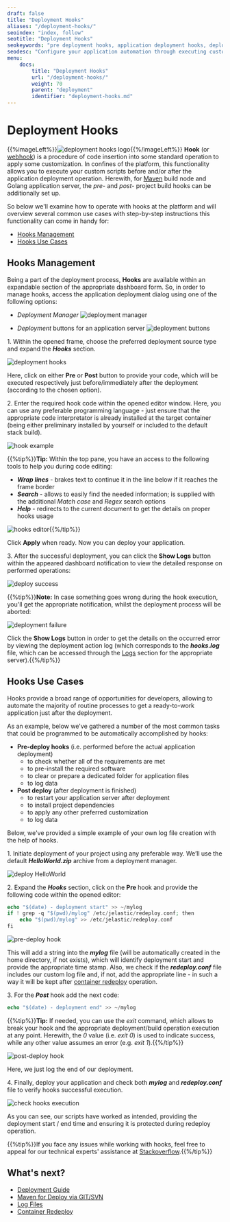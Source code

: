 ```yaml
---
draft: false
title: "Deployment Hooks"
aliases: "/deployment-hooks/"
seoindex: "index, follow"
seotitle: "Deployment Hooks"
seokeywords: "pre deployment hooks, application deployment hooks, deployment webhooks, deployment hooks use case, hooks for deployment, hooks for application deploy, hooks for deployment automation, custom hook pre deployment, deployment hooks management, custom hook post deployment, custom hooks for deployment, custom hook pre deploy, webhooks example, webhooks use cases"
seodesc: "Configure your application automation through executing custom code scripts (hooks) before and after the build / deployment processes."
menu: 
    docs:
        title: "Deployment Hooks"
        url: "/deployment-hooks/"
        weight: 70
        parent: "deployment"
        identifier: "deployment-hooks.md"
---
```


# Deployment Hooks

{{%imageLeft%}}![deployment hooks logo](01-deployment-hooks-logo.png){{%/imageLeft%}} **Hook** (or [webhook](https://en.wikipedia.org/wiki/Webhook)) is a procedure of code insertion into some standard operation to apply some customization. In confines of the platform, this functionality allows you to execute your custom scripts before and/or after the application deployment operation. Herewith, for [Maven](/java-vcs-deployment/) build node and Golang application server, the *pre-* and *post-* project build hooks can be additionally set up.

So below we'll examine how to operate with hooks at the platform and will overview several common use cases with step-by-step instructions this functionality can come in handy for:

* [Hooks Management](#hooks-management)
* [Hooks Use Cases](#hooks-use-cases)


## Hooks Management

Being a part of the deployment process, **Hooks** are available within an expandable section of the appropriate dashboard form. So, in order to manage hooks, access the application deployment dialog using one of the following options:

* *Deployment Manager*
![deployment manager](02-deployment-manager.png)

* *Deployment* buttons for an application server
![deployment buttons](03-deployment-buttons.png)

1\. Within the opened frame, choose the preferred deployment source type and expand the ***Hooks*** section.

![deployment hooks](04-deployment-hooks.png)

Here, click on either **Pre** or **Post** button to provide your code, which will be executed respectively just before/immediately after the deployment (according to the chosen option).

2\. Enter the required hook code within the opened editor window. Here, you can use any preferable programming language - just ensure that the appropriate code interpretator is already installed at the target container (being either preliminary installed by yourself or included to the default stack build).

![hook example](05-hook-example.png)

{{%tip%}}**Tip:** Within the top pane, you have an access to the following tools to help you during code editing:
* ***Wrap lines*** - brakes text to continue it in the line below if it reaches the frame border
* ***Search*** - allows to easily find the needed information; is supplied with the additional *Match case* and *Regex* search options
* ***Help*** - redirects to the current document to get the details on proper hooks usage

![hooks editor](06-hooks-editor.png){{%/tip%}}

Click **Apply** when ready. Now you can deploy your application.

3\. After the successful deployment, you can click the **Show Logs** button within the appeared dashboard notification to view the detailed response on performed operations:

![deploy success](07-deploy-success.png)

{{%tip%}}**Note:** In case something goes wrong during the hook execution, you'll get the appropriate notification, whilst the deployment process will be aborted:

![deployment failure](08-deployment-failure.png)

Click the **Show Logs** button in order to get the details on the occurred error by viewing the deployment action log (which corresponds to the ***hooks.log*** file, which can be accessed through the [Logs](/view-log-files/) section for the appropriate server).{{%/tip%}}


## Hooks Use Cases

Hooks provide a broad range of opportunities for developers, allowing to automate the majority of routine processes to get a ready-to-work application just after the deployment. 

As an example, below we've gathered a number of the most common tasks that could be programmed to be automatically accomplished by hooks:

* **Pre-deploy hooks** (i.e. performed before the actual application deployment)
    * to check whether all of the requirements are met
    * to pre-install the required software
    * to clear or prepare a dedicated folder for application files
    * to log data
* **Post deploy** (after deployment is finished)
    * to restart your application server after deployment
    * to install project dependencies
    * to apply any other preferred customization
    * to log data

Below, we've provided a simple example of your own log file creation with the help of hooks.

1\. Initiate deployment of your project using any preferable way. We’ll use the default ***HelloWorld.zip*** archive from a deployment manager.

![deploy HelloWorld](09-deploy-helloworld.png)

2\. Expand the ***Hooks*** section, click on the **Pre** hook and provide the following code within the opened editor:
```php
echo "$(date) - deployment start" >> ~/mylog
if ! grep -q "$(pwd)/mylog" /etc/jelastic/redeploy.conf; then
    echo "$(pwd)/mylog" >> /etc/jelastic/redeploy.conf
fi
```

![pre-deploy hook](10-pre-deploy-hook.png)

This will add a string into the ***mylog*** file (will be automatically created in the home directory, if not exists), which will identify deployment start and provide the appropriate time stamp. Also, we check if the ***redeploy.conf*** file includes our custom log file and, if not, add the appropriate line - in such a way it will be kept after [container redeploy](/container-redeploy/) operation.

3\. For the ***Post*** hook add the next code:
```php
echo "$(date) - deployment end" >> ~/mylog
```

{{%tip%}}**Tip:** If needed, you can use the *exit* command, which allows to break your hook and the appropriate deployment/build operation execution at any point. Herewith, the *0* value (i.e. *exit 0*) is used to indicate success, while any other value assumes an error (e.g. *exit 1*).{{%/tip%}}

![post-deploy hook](11-post-deploy-hook.png)

Here, we just log the end of our deployment.

4\. Finally, deploy your application and check both ***mylog*** and ***redeploy.conf*** file to verify hooks successful execution.

![check hooks execution](12-check-hooks-execution.png)

As you can see, our scripts have worked as intended, providing the deployment start / end time and ensuring it is protected during redeploy operation.

{{%tip%}}If you face any issues while working with hooks, feel free to appeal for our technical experts' assistance at [Stackoverflow](https://stackoverflow.com/questions/tagged/jelastic).{{%/tip%}}


## What's next?

* [Deployment Guide](/deployment-guide/)
* [Maven for Deploy via GIT/SVN](/java-vcs-deployment/)
* [Log Files](/view-log-files/)
* [Container Redeploy](/container-redeploy/)